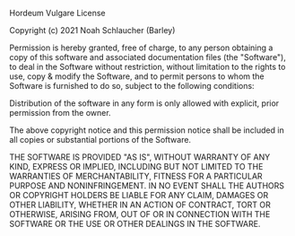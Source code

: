 Hordeum Vulgare License

Copyright (c) 2021 Noah Schlaucher (Barley)

Permission is hereby granted, free of charge, to any person obtaining a copy
of this software and associated documentation files (the "Software"), to deal
in the Software without restriction, without limitation to the rights
to use, copy & modify the Software, and to permit persons to whom the Software is
furnished to do so, subject to the following conditions:

Distribution of the software in any form is only allowed with
explicit, prior permission from the owner.

The above copyright notice and this permission notice shall be included in all
copies or substantial portions of the Software.

THE SOFTWARE IS PROVIDED "AS IS", WITHOUT WARRANTY OF ANY KIND, EXPRESS OR
IMPLIED, INCLUDING BUT NOT LIMITED TO THE WARRANTIES OF MERCHANTABILITY,
FITNESS FOR A PARTICULAR PURPOSE AND NONINFRINGEMENT. IN NO EVENT SHALL THE
AUTHORS OR COPYRIGHT HOLDERS BE LIABLE FOR ANY CLAIM, DAMAGES OR OTHER
LIABILITY, WHETHER IN AN ACTION OF CONTRACT, TORT OR OTHERWISE, ARISING FROM,
OUT OF OR IN CONNECTION WITH THE SOFTWARE OR THE USE OR OTHER DEALINGS IN THE
SOFTWARE.
